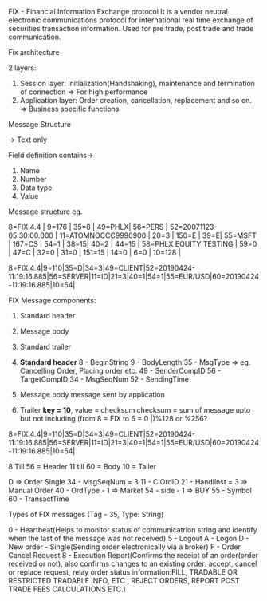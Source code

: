 FIX - Financial Information Exchange protocol
It is a vendor neutral electronic communications protocol for international real time exchange of securities transaction information.
Used for pre trade, post trade and trade communication.

Fix architecture

2 layers:
1. Session layer: Initialization(Handshaking), maintenance and termination of connection => For high performance
2. Application layer: Order creation, cancellation, replacement and so on. => Business specific functions

Message Structure

-> Text only

Field definition contains->
1. Name
2. Number
3. Data type
4. Value

Message structure
eg. 

8=FIX.4.4 | 9=176 | 35=8 | 49=PHLX| 56=PERS | 52=20071123-05:30:00.000 | 11=ATOMNOCCC9990900 | 20=3 | 150=E | 39=E| 55=MSFT | 167=CS | 54=1 | 38=15| 40=2 | 44=15 | 58=PHLX EQUITY TESTING | 59=0 | 47=C | 32=0 | 31=0 | 151=15 | 14=0 | 6=0 | 10=128 |


8=FIX.4.4|9=110|35=D|34=3|49=CLIENT|52=20190424-11:19:16.885|56=SERVER|11=ID|21=3|40=1|54=1|55=EUR/USD|60=20190424-11:19:16.885|10=54|


FIX Message components: 
1. Standard header
2. Message body
3. Standard trailer

1. **Standard header**
  8 - BeginString
  9 - BodyLength
  35 - MsgType => eg. Cancelling Order, Placing order etc.
  49 - SenderCompID
  56 - TargetCompID
  34 - MsgSeqNum
  52 - SendingTime
  
  
2. Message body
  message sent by application
  
3. Trailer
  **key = 10**, value = checksum
  checksum = sum of message upto but not including (from 8 = FIX to 6 = 0 |)%128 or %256?
  
8=FIX.4.4|9=110|35=D|34=3|49=CLIENT|52=20190424-11:19:16.885|56=SERVER|11=ID|21=3|40=1|54=1|55=EUR/USD|60=20190424-11:19:16.885|10=54|


8 Till 56 = Header
11 till 60 = Body
10 = Tailer

D => Order Single 
34 - MsgSeqNum = 3
11 - ClOrdID
21 - Handllnst = 3 => Manual Order
40 - OrdType - 1 => Market
54 - side - 1 => BUY
55 - Symbol
60 - TransactTime


Types of FIX messages
(Tag - 35, Type: String)

0 - Heartbeat(Helps to monitor status of communicatrion string and identify when the last of the message was not received)
5 - Logout
A - Logon
D - New order - Single(Sending order electronically via a broker)
F - Order Cancel Request
8 - Execution Report(Confirms the receipt of an order(order received or not), also confirms changes to an existing order: accept, cancel or replace request, relay order status information:FILL, TRADABLE OR RESTRICTED TRADABLE INFO,  ETC., REJECT ORDERS, REPORT POST TRADE FEES CALCULATIONS ETC.)


